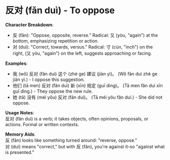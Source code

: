 # **反对 (fǎn duì) - To oppose**

**Character Breakdown**:  
- 反 (fǎn): "Oppose, opposite, reverse." Radical: 又 (yòu, "again") at the bottom, emphasizing repetition or action.  
- 对 (duì): "Correct, towards, versus." Radical: 寸 (cùn, "inch") on the right,  (又 yòu, "again") on the left, suggests approaching or facing.

**Examples**:  
- 我 (wǒ) 反对 (fǎn duì) 这个 (zhè ge) 建议 (jiàn yì)。 (Wǒ fǎn duì zhè ge jiàn yì.) - I oppose this suggestion.  
- 他们 (tā men) 反对 (fǎn duì) 新 (xīn) 规定 (guī dìng)。 (Tā men fǎn duì xīn guī dìng.) - They oppose the new rule.  
- 她 (tā) 没有 (méi yǒu) 反对 (fǎn duì)。 (Tā méi yǒu fǎn duì.) - She did not oppose.

**Usage Notes**:  
反对 (fǎn duì) is a verb; it takes objects, often opinions, proposals, or actions. Formal or written contexts.

**Memory Aids**:  
反 (fǎn) looks like something turned around: "reverse, oppose."  
对 (duì) means "correct," but with 反 (fǎn), you're against it-so "against what is presented."